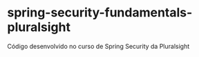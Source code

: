 # spring-security-fundamentals-pluralsight
Código desenvolvido no curso de Spring Security da Pluralsight
